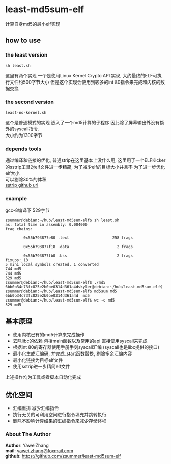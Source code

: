 # least-md5sum-elf  

计算自身md5的最小elf实现


## how to use   
### the least version  
```
sh least.sh
```
这里有两个实现 一个是使用Linux Kernel Crypto API 实现, 大约最终的ELF可执行文件约500字节大小 
但是这个实现会使用到较多的int 80指令来完成和内核的数据交换     

### the second version   
```
least-no-kernel.sh
```
这个是普通模式的实现 嵌入了一个md5计算的子程序 因此除了屏幕输出外没有额外的syscall指令.   
大小约为1300字节  


### depends tools   
通过编译和链接的优化, 普通strip在这里基本上没什么用, 这里用了一个ELFKicker的sstrip工具对elf文件进一步精简,  为了减少elf的目标大小并且不 为了进一步优化elf大小  
可以剔除30%的体积    
[sstrip github url](https://github.com/BR903/ELFkickers)

### example  
gcc-8编译下  529字节  
```
zsummer@debian:~/hub/least-md5sum-elf$ sh least.sh 
as: total time in assembly: 0.004000
frag chains:

        0x55b793877e80 .text                   258 frags

        0x55b793877f18 .data                     2 frags

        0x55b793877fb0 .bss                      2 frags
fixups: 13
5 mini local symbols created, 1 converted
744 md5
744 md5
529 md5
zsummer@debian:~/hub/least-md5sum-elf$ ./md5
6bb0b34c73fc825e2b0be0314d361a4dskyler@debian:~/hub/least-md5sum-elf$ 
zsummer@debian:~/hub/least-md5sum-elf$ md5sum md5
6bb0b34c73fc825e2b0be0314d361a4d  md5
zsummer@debian:~/hub/least-md5sum-elf$ wc -c md5
529 md5
```

## 基本原理       
* 使用内核已有的md5计算来完成操作   
* 去除libc的依赖 包括main函数以及常用的api 直接使用syscall来完成   
* 根据int 80的寄存器使用手册手刻syscall汇编 (syscall也是libc提供的接口)  
* 最小化生成汇编码, 并完成_start函数替换, 剔除多余汇编内容   
* 最小化链接为目标elf文件   
* 使用sstrip进一步精简elf文件    

上述操作均为工具或者脚本自动化完成    

## 优化空间  
* 汇编重排 减少汇编指令   
* 执行无关的可利用空间进行指令填充并跳转执行  
* 删除不影响计算结果的汇编指令来减少存储体积  

  
### About The Author  
**Author**: YaweiZhang  
**mail**: yawei.zhang@foxmail.com  
**github**: https://github.com/zsummer/least-md5sum-elf  

